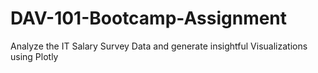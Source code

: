 # DAV-101-Bootcamp-Assignment
Analyze the IT Salary Survey Data and generate insightful Visualizations using Plotly
